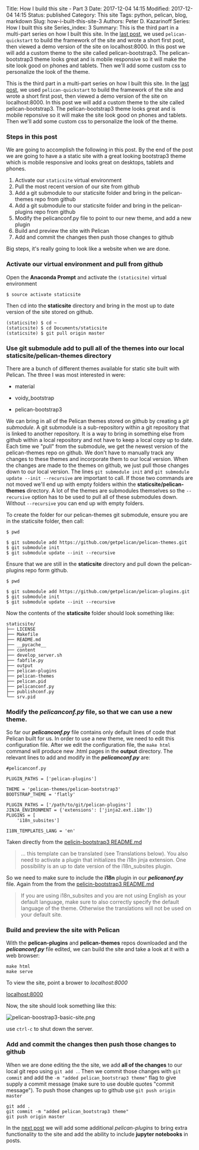 Title: How I build this site - Part 3
Date: 2017-12-04 14:15
Modified: 2017-12-04 14:15
Status: published
Category: This site
Tags: python, pelican, blog, markdown
Slug: how-i-built-this-site-3
Authors: Peter D. Kazarinoff
Series: How I built this site
Series_index: 3
Summary: This is the third part in a multi-part series on how I built this site. In the [last post]({filename}how_I_built_this_site2.md), we used ```pelican-quickstart``` to build the framework of the site and wrote a short first post, then viewed a demo version of the site on localhost:8000. In this post we will add a custom theme to the site called pelican-bootstrap3. The pelican-bootstrap3 theme looks great and is mobile responsive so it will make the site look good on phones and tablets. Then we'll add some custom css to personalize the look of the theme.

This is the third part in a multi-part series on how I built this site. In the [last post]({filename}how_I_built_this_site2.md), we used ```pelican-quickstart``` to build the framework of the site and wrote a short first post, then viewed a demo version of the site on localhost:8000. In this post we will add a custom theme to the site called pelican-bootstrap3. The pelican-bootstrap3 theme looks great and is mobile reponsive so it will make the site look good on phones and tablets. Then we'll add some custom css to personalize the look of the theme.

### Steps in this post

We are going to accomplish the following in this post. By the end of the post we are going to have a a static site with a great looking bootstrap3 theme which is mobile responsive and looks great on desktops, tablets and phones.

1. Activate our ```staticsite``` virtual environment
2. Pull the most recent version of our site from github
3. Add a git submodule to our staticsite folder and bring in the pelican-themes repo from github
4. Add a git submodule to our staticsite folder and bring in the pelican-plugins repo from github
5. Modify the pelicanconf.py file to point to our new theme, and add a new plugin
6. Build and preview the site with Pelican
7. Add and commit the changes then push those changes to github

Big steps, it's really going to look like a website when we are done.


### Activate our virtual environment and pull from github

Open the **Anaconda Prompt** and activate the ```(staticsite)``` virtual environment

```
$ source activate staticsite
```

Then cd into the **staticsite** directory and bring in the most up to date version of the site stored on github.

```
(staticsite) $ cd ~
(staticsite) $ cd Documents/staticsite
(staticsite) $ git pull origin master
```
### Use git submodule add to pull all of the themes into our local **staticsite/pelican-themes** directory

There are a bunch of different themes available for static site built with Pelican. The three I was most interested in were:

* material

* voidy_bootstrap

* pelican-bootstrap3

We can bring in all of the Pelican themes stored on github by creating a _git submodule_. A git submodule is a sub-repository within a git repository that is linked to another repository. It is a way to bring in something else from github within a local repository and not have to keep a local copy up to date. Each time we "pull" from the submodule, we get the newest version of the pelican-themes repo on github. We don't have to manually track any changes to these themes and incorporate them to our local version. When the changes are made to the themes on github, we just pull those changes down to our local version. The lines ```git submodule init``` and ```git submodule update --init --recursive``` are important to call. If those two commands are not moved we'll end up with empty folders within the **staticsite/pelican-themes** directory. A lot of the themes are submodules themselves so the ```--recursive``` option has to be used to pull all of these submodules down. Without ```--recursive``` you can end up with empty folders.

To create the folder for our pelican-themes git submodule, ensure you are in the staticsite folder, then call:

```
$ pwd

$ git submodule add https://github.com/getpelican/pelican-themes.git
$ git submodule init
$ git submodule update --init --recursive
```

Ensure that we are still in the **staticsite** directory and pull down the pelican-plugins repo form github.

```
$ pwd

$ git submodule add https://github.com/getpelican/pelican-plugins.git
$ git submodule init
$ git submodule update --init --recursive
```
Now the contents of the **staticsite** folder should look something like:

```
staticsite/
├── LICENSE
├── Makefile
├── README.md
├── __pycache__
├── content
├── develop_server.sh
├── fabfile.py
├── output
├── pelican-plugins
├── pelican-themes
├── pelican.pid
├── pelicanconf.py
├── publishconf.py
└── srv.pid
```

### Modify the **_pelicanconf.py_** file, so that we can use a new theme.

So far our **_pelicanconf.py_** file contains only default lines of code that Pelican built for us. In order to use a new theme, we need to edit this configuration file. After we edit the configuration file, the ```make html``` command will produce new .html pages in the **output** directory. The relevant lines to add and modify in the **_pelicanconf.py_** are:

```
#pelicanconf.py

PLUGIN_PATHS = ['pelican-plugins']

THEME = 'pelican-themes/pelican-bootstrap3'
BOOTSTRAP_THEME = 'flatly'

PLUGIN_PATHS = ['/path/to/git/pelican-plugins']
JINJA_ENVIRONMENT = {'extensions': ['jinja2.ext.i18n']}
PLUGINS = [
    'i18n_subsites']
    
I18N_TEMPLATES_LANG = 'en'
```

Taken directly from the [pelicin-bootstrap3 README.md](https://github.com/getpelican/pelican-themes/tree/master/pelican-bootstrap3)

> ... this template can be translated (see Translations below). You also need to activate a plugin that initializes the i18n jinja extension. One possibility is an up to date version of the i18n_subsites plugin.

So we need to make sure to include the **i18n** plugin in our **_pelicanonf.py_** file. Again from the from the [pelicin-bootstrap3 README.md](https://github.com/getpelican/pelican-themes/tree/master/pelican-bootstrap3)

> If you are using i18n_subsites and you are not using English as your default language, make sure to also correctly specify the default language of the theme. Otherwise the translations will not be used on your default site.

### Build and preview the site with Pelican

With the **pelican-plugins** and **pelican-themes** repos downloaded and the **_pelicanconf.py_** file edited, we can build the site and take a look at it with a web browser:

```
make html
make serve
```

To view the site, point a brower to _localhost:8000_

[localhost:8000](localhost:8000)

Now, the site should look something like this:

![pelican-boostrap3-basic-site.png]({filename}/images/pelican-bootstrap3-basic-site.png)

use ```ctrl-c``` to shut down the server.

### Add and commit the changes then push those changes to github

When we are done editing the the site, we add **all of the changes** to our local git repo using ```git add .```. Then we commit those changes with ```git commit``` and add the ```-m "added pelican_bootstrap3 theme"``` flag to give supply a commit message (make sure to use double quotes "commit message"). To push those changes up to github use ```git push origin master```

```
git add .
git commit -m "added pelican_bootstrap3 theme"
git push origin master
```

In the [next post]({filename}how_I_built_this_site4.md) we will add some additional _pelican-plugins_ to bring extra functionality to the site and add the ability to include **jupyter notebooks** in posts.
